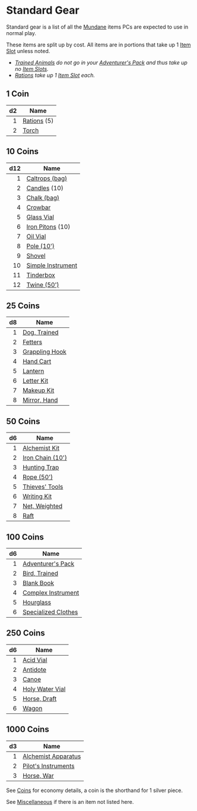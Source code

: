 # Standard Gear
Standard gear is a list of all the [Mundane](Material%20Properties/Mundane%20Property.md) items PCs are expected to use in normal play.

These items are split up by cost. All items are in portions that take up 1 [Item Slot](../../Player%20Characters/Derived%20Statistics/Item%20Slots.md) unless noted.
- *[Trained Animals](Trained%20Animals.md) do not go in your [Adventurer's Pack](Individual%20Item%20Cards/Gear/100%20Coins/Adventurer's%20Pack.md) and thus take up no [Item Slots](../../Player%20Characters/Derived%20Statistics/Item%20Slots.md).*
- *[Rations](Individual%20Item%20Cards/Gear/1%20Coin/Ration.md) take up 1 [Item Slot](../Player%20Characters/Derived%20Statistics/Item%20Slots.md) each.*
## 1 Coin

|  d2 | Name                                                             |
| --: | ---------------------------------------------------------------- |
|   1 | [Rations](Individual%20Item%20Cards/Gear/1%20Coin/Ration.md) (5) |
|   2 | [Torch](Individual%20Item%20Cards/Gear/1%20Coin/Torch.md)        |
## 10 Coins

| d12 | Name                                                                                  |
| --: | ------------------------------------------------------------------------------------- |
|   1 | [Caltrops (bag)](Individual%20Item%20Cards/Gear/10%20Coins/Caltrops%20(bag).md)       |
|   2 | [Candles](Individual%20Item%20Cards/Gear/10%20Coins/Candle.md) (10)                   |
|   3 | [Chalk (bag)](Individual%20Item%20Cards/Gear/10%20Coins/Chalk%20(bag).md)             |
|   4 | [Crowbar](Individual%20Item%20Cards/Gear/10%20Coins/Crowbar.md)                       |
|   5 | [Glass Vial](Individual%20Item%20Cards/Gear/10%20Coins/Glass%20Vial.md)               |
|   6 | [Iron Pitons](Individual%20Item%20Cards/Gear/10%20Coins/Iron%20Piton.md) (10)         |
|   7 | [Oil Vial](Individual%20Item%20Cards/Gear/10%20Coins/Oil%20Vial.md)                   |
|   8 | [Pole (10')](Individual%20Item%20Cards/Gear/10%20Coins/Pole%20(10').md)               |
|   9 | [Shovel](Individual%20Item%20Cards/Gear/10%20Coins/Shovel.md)                         |
|  10 | [Simple Instrument](Individual%20Item%20Cards/Gear/10%20Coins/Simple%20Instrument.md) |
|  11 | [Tinderbox](Individual%20Item%20Cards/Gear/10%20Coins/Tinderbox.md)                   |
|  12 | [Twine (50')](Individual%20Item%20Cards/Gear/10%20Coins/Twine%20(50').md)             |
## 25 Coins

|  d8 | Name                                                                            |
| --: | ------------------------------------------------------------------------------- |
|   1 | [Dog, Trained](Individual%20Item%20Cards/Gear/25%20Coins/Dog,%20Trained.md)     |
|   2 | [Fetters](Individual%20Item%20Cards/Gear/25%20Coins/Fetters.md)                 |
|   3 | [Grappling Hook](Individual%20Item%20Cards/Gear/25%20Coins/Grappling%20Hook.md) |
|   4 | [Hand Cart](Individual%20Item%20Cards/Gear/25%20Coins/Hand%20Cart.md)           |
|   5 | [Lantern](Individual%20Item%20Cards/Gear/25%20Coins/Lantern.md)                 |
|   6 | [Letter Kit](Individual%20Item%20Cards/Gear/25%20Coins/Letter%20Kit.md)         |
|   7 | [Makeup Kit](Individual%20Item%20Cards/Gear/25%20Coins/Makeup%20Kit.md)         |
|   8 | [Mirror, Hand](Individual%20Item%20Cards/Gear/25%20Coins/Mirror,%20Hand.md)     |
## 50 Coins

|  d6 | Name                                                                                  |
| --: | ------------------------------------------------------------------------------------- |
|   1 | [Alchemist Kit](Individual%20Item%20Cards/Gear/50%20Coins/Alchemist%20Kit.md)         |
|   2 | [Iron Chain (10')](Individual%20Item%20Cards/Gear/50%20Coins/Iron%20Chain%20(10').md) |
|   3 | [Hunting Trap](Individual%20Item%20Cards/Gear/50%20Coins/Hunting%20Trap.md)           |
|   4 | [Rope (50')](Individual%20Item%20Cards/Gear/50%20Coins/Rope%20(50').md)               |
|   5 | [Thieves' Tools](Individual%20Item%20Cards/Gear/50%20Coins/Thieves'%20Tools.md)       |
|   6 | [Writing Kit](Individual%20Item%20Cards/Gear/50%20Coins/Writing%20Kit.md)             |
|   7 | [Net, Weighted](Individual%20Item%20Cards/Gear/50%20Coins/Net,%20Weighted.md)         |
|   8 | [Raft](Individual%20Item%20Cards/Gear/50%20Coins/Raft.md)                             |
## 100 Coins
|  d6 | Name                                                                                       |
| --: | ------------------------------------------------------------------------------------------ |
|   1 | [Adventurer's Pack](Individual%20Item%20Cards/Gear/100%20Coins/Adventurer's%20Pack.md)     |
|   2 | [Bird, Trained](Individual%20Item%20Cards/Gear/100%20Coins/Bird,%20Trained.md)             |
|   3 | [Blank Book](Individual%20Item%20Cards/Gear/100%20Coins/Blank%20Book.md)                   |
|   4 | [Complex Instrument](Individual%20Item%20Cards/Gear/100%20Coins/Complex%20Instrument.md)   |
|   5 | [Hourglass](Individual%20Item%20Cards/Gear/100%20Coins/Hourglass.md)                       |
|   6 | [Specialized Clothes](Individual%20Item%20Cards/Gear/100%20Coins/Specialized%20Clothes.md) |
## 250 Coins

|  d6 | Name                                                                                 |
| --: | ------------------------------------------------------------------------------------ |
|   1 | [Acid Vial](Individual%20Item%20Cards/Gear/250%20Coins/Acid%20Vial.md)               |
|   2 | [Antidote](Individual%20Item%20Cards/Gear/250%20Coins/Antidote.md)                   |
|   3 | [Canoe](Individual%20Item%20Cards/Gear/250%20Coins/Canoe.md)                         |
|   4 | [Holy Water Vial](Individual%20Item%20Cards/Gear/250%20Coins/Holy%20Water%20Vial.md) |
|   5 | [Horse, Draft](Individual%20Item%20Cards/Gear/250%20Coins/Horse,%20Draft.md)         |
|   6 | [Wagon](Individual%20Item%20Cards/Gear/250%20Coins/Wagon.md)                         |
## 1000 Coins

|  d3 | Name                                                                                        |
| --: | ------------------------------------------------------------------------------------------- |
|   1 | [Alchemist Apparatus](Individual%20Item%20Cards/Gear/1000%20Coins/Alchemist%20Apparatus.md) |
|   2 | [Pilot's Instruments](Individual%20Item%20Cards/Gear/1000%20Coins/Pilot's%20Instruments.md) |
|   3 | [Horse, War](Individual%20Item%20Cards/Gear/1000%20Coins/Horse,%20War.md)                   |

See [Coins](../Economy/Coins.md) for economy details, a coin is the shorthand for 1 silver piece.

See [Miscellaneous](Miscellaneous.md) if there is an item not listed here.